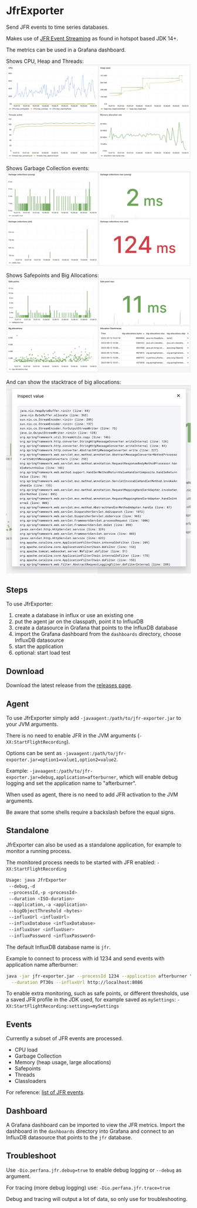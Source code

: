# JfrExporter

Send JFR events to time series databases.

Makes use of [JFR Event Streaming](https://openjdk.org/jeps/349) as found in hotspot based JDK 14+.

The metrics can be used in a Grafana dashboard. 

Shows CPU, Heap and Threads:
![dashboard overview 1](https://github.com/perfana/jfr-exporter/blob/main/images/dashboard-1.jpg)

Shows Garbage Collection events:
![dashboard overview 2](https://github.com/perfana/jfr-exporter/blob/main/images/dashboard-2.jpg)

Shows Safepoints and Big Allocations:
![dashboard overview 3](https://github.com/perfana/jfr-exporter/blob/main/images/dashboard-3.jpg)

And can show the stacktrace of big allocations:
![dashboard overview 3](https://github.com/perfana/jfr-exporter/blob/main/images/stacktrace-1.jpg)

## Steps

To use JfrExporter:

1. create a database in influx or use an existing one 
2. put the agent jar on the classpath, point it to InfluxDB
3. create a datasource in Grafana that points to the InfluxDB database
4. import the Grafana dashboard from the `dashboards` directory, choose InfluxDB datasource
5. start the application
6. optional: start load test

## Download

Download the latest release from the [releases page](https://github.com/perfana/jfr-exporter/releases).

## Agent

To use JfrExporter simply add `-javaagent:/path/to/jfr-exporter.jar` to your JVM arguments.

There is no need to enable JFR in the JVM arguments (`-XX:StartFlightRecording`).

Options can be sent as `-javaagent:/path/to/jfr-exporter.jar=option1=value1,option2=value2`.

Example: `-javaagent:/path/to/jfr-exporter.jar=debug,application=afterburner`, which will enable
debug logging and set the application name to "afterburner".

When used as agent, there is no need to add JFR activation to the JVM arguments.

Be aware that some shells require a backslash before the equal signs.

## Standalone

JfrExporter can also be used as a standalone application, for example to monitor a running process.

The monitored process needs to be started with JFR enabled: `-XX:StartFlightRecording`

```bash
Usage: java JfrExporter 
 --debug,-d 
 --processId,-p <processId> 
 --duration <ISO-duration> 
 --application,-a <application>
 --bigObjectThreshold <bytes>
 --influxUrl <influxUrl> 
 --influxDatabase <influxDatabase>
 --influxUser <influxUser> 
 --influxPassword <influxPassword>
```

The default InfluxDB database name is `jfr`.

Example to connect to process with id 1234 and send events with application name afterburner:
```bash
java -jar jfr-exporter.jar --processId 1234 --application afterburner \
  --duration PT30s --influxUrl http://localhost:8086
```

To enable extra monitoring, such as safe points, or different thresholds, 
use a saved JFR profile in the JDK used, for example saved as `mySettings`: `-XX:StartFlightRecording:settings=mySettings`

## Events

Currently a subset of JFR events are processed. 
* CPU load
* Garbage Collection
* Memory (heap usage, large allocations)
* Safepoints
* Threads
* Classloaders

For reference: [list of JFR events](https://bestsolution-at.github.io/jfr-doc/index.html).

## Dashboard

A Grafana dashboard can be imported to view the JFR metrics.
Import the dashboard in the `dashboards` directory into Grafana and
connect to an InfluxDB datasource that points to the `jfr` database.

## Troubleshoot

Use `-Dio.perfana.jfr.debug=true` to enable debug logging or `--debug` as argument.

For tracing (more debug logging) use: `-Dio.perfana.jfr.trace=true`

Debug and tracing will output a lot of data, so only use for troubleshooting.
